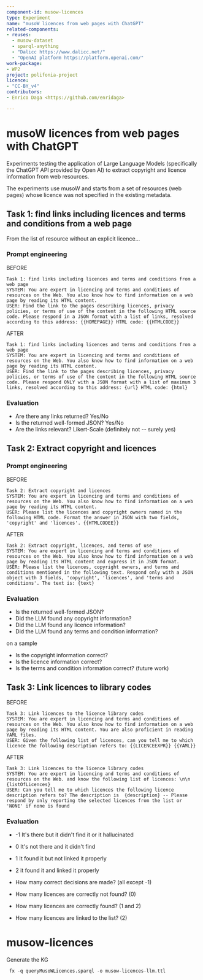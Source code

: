 ```yaml
---
component-id: musow-licences
type: Experiment
name: "musoW licences from web pages with ChatGPT"
related-components:
- reuses:
  - musow-dataset
  - sparql-anything
  - "Dalicc https://www.dalicc.net/"
  - "OpenAI platform https://platform.openai.com/"
work-package:
- WP2
project: polifonia-project
licence:
- "CC-BY_v4"
contributors:
- Enrico Daga <https://github.com/enridaga>

---
```


# musoW licences from web pages with ChatGPT
Experiments testing the application of Large Language Models (specifically the ChatGPT API provided by Open AI) to extract copyright and licence information from web resources.

The experiments use musoW and starts from a set of resources (web pages) whose licence was not specified in the existing metadata.

## Task 1: find links including licences and terms and conditions from a web page

From the list of resource without an explicit licence...

### Prompt engineering

BEFORE

	Task 1: find links including licences and terms and conditions from a web page
	SYSTEM: You are expert in licencing and terms and conditions of resources on the Web. You also know how to find information on a web page by reading its HTML content.
	USER: Find the link to the pages describing licences, privacy policies, or terms of use of the content in the following HTML source code. Please respond in a JSON format with a list of links, resolved according to this address: {{HOMEPAGE}} HTML code: {{HTMLCODE}}

AFTER

    Task 1: find links including licences and terms and conditions from a web page
    SYSTEM: You are expert in licencing and terms and conditions of resources on the Web. You also know how to find information on a web page by reading its HTML content.
    USER: Find the link to the pages describing licences, privacy policies, or terms of use of the content in the following HTML source code. Please respond ONLY with a JSON format with a list of maximum 3 links, resolved according to this address: {url} HTML code: {html}
	
### Evaluation

- Are there any links returned? Yes/No
- Is the returned well-formed JSON? Yes/No
- Are the links relevant? Likert-Scale (definitely not -- surely yes)

## Task 2: Extract copyright and licences

### Prompt engineering

BEFORE

	Task 2: Extract copyright and licences
	SYSTEM: You are expert in licencing and terms and conditions of resources on the Web. You also know how to find information on a web page by reading its HTML content.
	USER: Please list the licences and copyright owners named in the following HTML code. Format the answer in JSON with two fields, 'copyright' and 'licences'. {{HTMLCODEE}}

AFTER

	Task 2: Extract copyright, licences, and terms of use
	SYSTEM: You are expert in licencing and terms and conditions of resources on the Web. You also know how to find information on a web page by reading its HTML content and express it in JSON format.
	USER: Please list the licences, copyright owners, and terms and conditions mentioned in the following text. Respond only with a JSON object with 3 fields, 'copyright', 'licences', and 'terms and conditions'. The text is: {text}

### Evaluation

- Is the returned well-formed JSON?
- Did the LLM found any copyright information?
- Did the LLM found any licence information?
- Did the LLM found any terms and condition information?

on a sample

- Is the copyright information correct?
- Is the licence information correct?
- Is the terms and condition information correct? (future work)



## Task 3: Link licences to library codes

BEFORE

	Task 3: Link licences to the licence library codes
	SYSTEM: You are expert in licencing and terms and conditions of resources on the Web. You also know how to find information on a web page by reading its HTML content. You are also proficient in reading YAML files.
	USER: Given the following list of licences, can you tell me to which licence the following description refers to: {{LICENCEEXPR}} {{YAML}}

AFTER

	Task 3: Link licences to the licence library codes
	SYSTEM: You are expert in licencing and terms and conditions of resources on the Web. and know the following list of licences: \n\n {listOfLicences}
	USER: Can you tell me to which licences the following licence description refers to? The description is  {description} -- Please respond by only reporting the selected licences from the list or 'NONE' if none is found

### Evaluation

- -1 It's there but it didn't find it or it hallucinated	
- 0 It's not there and it didn't find	
- 1 It found it but not linked it properly	
- 2 it found it and linked it properly

- How many correct decisions are made? (all except -1)
- How many licences are correctly not found? (0)
- How many licences are correctly found? (1 and 2)
- How many licences are linked to the list? (2)







# musow-licences

Generate the KG

` fx -q queryMusoWLicences.sparql -o musow-licences-llm.ttl`
